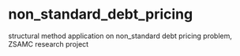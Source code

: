 # non_standard_debt_pricing
structural method application on non_standard debt pricing problem,
ZSAMC research project

